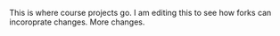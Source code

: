 This is where course projects go.  I am editing this to see how forks can incoroprate changes.  More changes.
